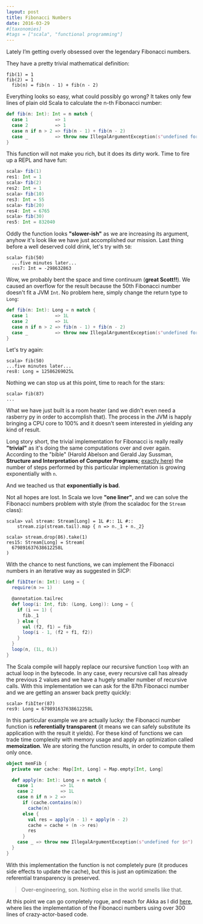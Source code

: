 ```yaml
---
layout: post
title: Fibonacci Numbers
date: 2016-03-29
#[taxonomies]
#tags = ["scala", "functional programming"]
---
```


Lately I’m getting overly obsessed over the legendary Fibonacci numbers.

They have a pretty trivial mathematical definition:

  	fib(1) = 1
  	fib(2) = 1
      fib(n) = fib(n - 1) + fib(n - 2)

Everything looks so easy, what could possibly go wrong? It takes only few lines of plain old Scala to calculate the n-th Fibonacci number:

```scala
def fib(n: Int): Int = n match {
  case 1          => 1
  case 2          => 1
  case n if n > 2 => fib(n - 1) + fib(n - 2)
  case _          => throw new IllegalArgumentException(s"undefined for $n")
}
```

This function will not make you rich, but it does its dirty work. Time to fire up a REPL and have fun:

```scala
scala> fib(1)
res1: Int = 1
scala> fib(2)
res2: Int = 1
scala> fib(10)
res3: Int = 55
scala> fib(20)
res4: Int = 6765
scala> fib(30)
res5: Int = 832040
```

Oddly the function looks __"slower-ish"__ as we are increasing its argument, anyhow it's look like we have just accomplished our mission. Last thing before a well deserved cold drink, let's try with `50`:

  	scala> fib(50)
      ...five minutes later...
      res7: Int = -298632863

Wow, we probably bent the space and time continuum (__great Scott!!__). We caused an overflow for the result because the 50th Fibonacci number doesn't fit a JVM `Int`. No problem here, simply change the return type to `Long`:

```scala
def fib(n: Int): Long = n match {
  case 1          => 1L
  case 2          => 1L
  case n if n > 2 => fib(n - 1) + fib(n - 2)
  case _          => throw new IllegalArgumentException(s"undefined for $n")
}
```

Let's try again:

    scala> fib(50)
    ...five minutes later...
    res8: Long = 12586269025L

Nothing we can stop us at this point, time to reach for the stars:

  	scala> fib(87)
  	...

What we have just built is a room heater (and we didn't even need a rasberry py in order to accomplish that). The process in the JVM is happly bringing a CPU core to 100% and it doesn't seem interested in yielding any kind of result.

Long story short, the trivial implementation for Fibonacci is really really __"trivial"__ as it's doing the same computations over and over again. According to the "bible" (Harold Abelson and Gerald Jay Sussman, **Structure and Interpretation of Computer Programs**; [exactly here](https://mitpress.mit.edu/sicp/full-text/book/book-Z-H-11.html#%_sec_1.2.2)) the number of steps performed by this particular implementation is growing exponentially with `n`.

And we teached us that **exponentially is bad**.

Not all hopes are lost. In Scala we love __"one liner"__, and we can solve the Fibonacci numbers problem with style (from the scaladoc for the `Stream` class):


    scala> val stream: Stream[Long] = 1L #:: 1L #::
     	stream.zip(stream.tail).map { n => n._1 + n._2}

    scala> stream.drop(86).take(1)
    res15: Stream[Long] = Stream(
      679891637638612258L
    )

With the chance to nest functions, we can implement the Fibonacci numbers in an iterative way as suggested in SICP:

```scala
def fibIter(n: Int): Long = {
  require(n >= 1)

  @annotation.tailrec
  def loop(i: Int, fib: (Long, Long)): Long = {
    if (i == 1) {
      fib._1
    } else {
      val (f2, f1) = fib
      loop(i - 1, (f2 + f1, f2))
    }
  }
  loop(n, (1L, 0L))
}
```

The Scala compile will happly replace our recursive function `loop` with an actual loop in the bytecode. In any case, every recursive call has already the previous 2 values and we have a hugely smaller number of recursive calls. With this implementation we can ask for the 87th Fibonacci number and we are getting an answer back pretty quickly:

  	scala> fibIter(87)
  	res9: Long = 679891637638612258L

In this particular example we are actually lucky: the Fibonacci number function is __referentially transparent__ (it means we can safely substitute its application with the result it yields). For these kind of functions we can trade time complexity with memory usage and apply an optimization called **memoization**. We are storing the function results, in order to compute them only once.

```scala
object memFib {
  private var cache: Map[Int, Long] = Map.empty[Int, Long]

  def apply(n: Int): Long = n match {
    case 1          => 1L
    case 2          => 1L
    case n if n > 2 =>
      if (cache.contains(n))
        cache(n)
      else {
        val res = apply(n - 1) + apply(n - 2)
        cache = cache + (n -> res)
        res
      }
    case _ => throw new IllegalArgumentException(s"undefined for $n")
  }
}
```

With this implementation the function is not completely pure (it produces side effects to update the cache), but this is just an optimization: the referential transparency is preserved.

> Over-engineering, son. Nothing else in the world smells like that.

At this point we can go completely rogue, and reach for Akka as I did [here](https://gist.github.com/CarloMicieli/31be8627b29563e34be031835860df55), where lies the implementation of the Fibonacci numbers using over 300 lines of crazy-actor-based code.
